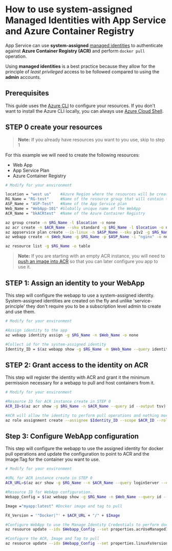 # How to use system-assigned Managed Identities with App Service and Azure Container Registry

App Service can use **system-assigned** [managed identities](https://docs.microsoft.com/azure/active-directory/managed-identities-azure-resources/overview) to authenticate against **Azure Container Registry (ACR)** and perform `docker pull` operation.

Using **managed identities** is a best practice because they allow for the principle of *least privileged* access to be followed compared to using the **admin** accounts.

## Prerequisites

This guide uses the [Azure CLI](https://docs.microsoft.com/cli/azure/install-azure-cli?view=azure-cli-latest) to configure your resources. If you don't want to install the Azure CLI locally, you can always use [Azure Cloud Shell](https://docs.microsoft.com/azure/cloud-shell/quickstart).

## STEP 0 create your resources

> **Note:** If you already have resources you want to you use, skip to step 1

For this example we will need to create the following resources:
  
- Web App
- App Service Plan
- Azure Container Registry

``` bash
# Modify for your environment

location = "west us"    #Azure Region where the resources will be created
RG_Name = "RG-test"     #Name of the resource group that will contain the resources
ASP_Name = "ASP-Test"   #Name of the App Service plan
Web_Name = "WebApp-101" #Globally unique name of the WebApp
ACR_Name = "bkACRtest"  #Name of the Azure Container Registry

az group create -n $RG_Name -l $location -o none
az acr create -n $ACR_Name --sku standard -g $RG_Name -l $location -o none
az appservice plan create --is-linux -n $ASP_Name --sku p1v2 -g $RG_Name -l $location -o none
az webapp create -n $Web_Name -g $RG_Name -p $ASP_Name -i "nginx" -o none

az resource list -g $RG_Name -o table
```

>**Note:** If you are starting with an empty ACR instance, you will need to [push an image into ACR](https://docs.microsoft.com/azure/container-registry/container-registry-get-started-docker-cli) so that you can later configure you app to use it.

## STEP 1: Assign an identity to your WebApp

This step will configure the webapp to use a system-assigned identity. System-assigned identities are created on the fly and unlike 'service-principle' they don't require you to be a subscription level admin to create and use them.

```bash
# Modify for your environment

#Assign identity to the app
az webapp identity assign -g $RG_Name -n $Web_Name -o none

#Collect id for the system-assigned identity
Identity_ID = $(az webapp show -g $RG_Name -n $Web_Name --query identity.principalId --output tsv)
```

## STEP 2: Grant access to the identity on ACR

This step will register the identity with ACR and grant it the minimum permission necessary for a webapp to pull and host containers from it.

``` bash
# Modify for your environment

#Resource ID for ACR instance create in STEP 0
ACR_ID=$(az acr show -g $RG_Name -n $ACR_Name --query id --output tsv)

#ACR will allow the identity to perform pull operations and nothing more
az role assignment create --assignee $Identity_ID --scope $ACR_ID --role acrpull -o none
```

## Step 3: Configure WebApp configuration

This step will configure the webapp to use the assigned identity for docker pull operations and update the configuration to point to ACR and the Image:Tag for the container you want to use.

```bash
# Modify for your environment

#URL for ACR instance create in STEP 0
ACR_URL=$(az acr show -g $RG_Name --n $ACR_Name --query loginServer --output tsv)

#Resource ID for WebApp configuration.
Webapp_Config = $(az webapp show -g $RG_Name -n $Web_Name --query id --output tsv) + "/config/web"

Image ="myapp:latest" #Docker image and tag to pull

FX_Version = '"Docker|"' + $ACR_URL + "/" + $Image

#Configure WebApp to use the Manage Identity Credentials to perform docker pull operations
az resource update --ids $Webapp_Config --set properties.acrUseManagedIdentityCreds=True -o none

#Configure the ACR, Image and Tag to pull
az resource update --ids $Webapp_Config --set properties.linuxFxVersion=$FX_Version -o none --force-string
```
